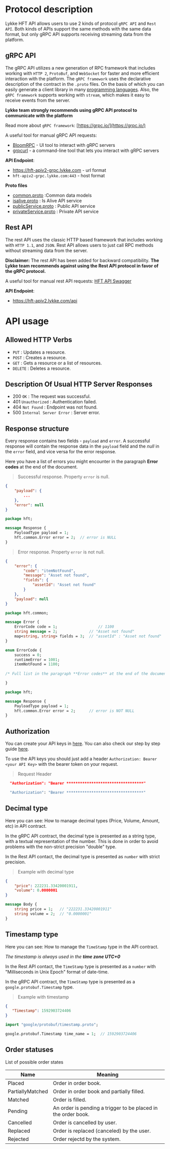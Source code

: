 # Protocol description

Lykke HFT API allows users to use 2 kinds of protocol `gRPC API` and `Rest API`. Both kinds of APIs support the same methods with the same data format, but only gRPC API supports receiving streaming data from the platform.

## gRPC API

The gRPC API utilizes a new generation of RPC framework that includes working with `HTTP 2`, `ProtoBuf`, and `WebSocket` for faster and more efficient interaction with the platform. The `gRPC framework` uses the declarative description of the contract in the `.proto` files. On the basis of which you can easily generate a client library in many [programming languages](https://grpc.io/docs/languages/). Also, the `gRPC framework` supports working with `stream`, which makes it easy to receive events from the server.

 **Lykke team strongly recommends using gRPC API protocol to communicate with the platform** 

Read more about `gRPC framework`: [https://grpc.io/](https://grpc.io/)

A useful tool for manual gRPC API requests: 

* [BloomRPC](https://github.com/uw-labs/bloomrpc) - UI tool to interact with gRPC servers
* [grpcurl](https://github.com/fullstorydev/grpcurl) - a command-line tool that lets you interact with gRPC servers

**API Endpoint**: 

* https://hft-apiv2-grpc.lykke.com - url format
* `hft-apiv2-grpc.lykke.com:443`   - host format

**Proto files**

* [common.proto](https://github.com/LykkeCity/Trading-API/blob/master/grpc_proto_contracts/common.proto) :Common data models
* [isalive.proto](https://github.com/LykkeCity/Trading-API/blob/master/grpc_proto_contracts/isalive.proto) : Is Alive API service
* [publicService.proto](https://github.com/LykkeCity/Trading-API/blob/master/grpc_proto_contracts/publicService.proto) : Public API service
* [privateService.proto](https://github.com/LykkeCity/Trading-API/blob/master/grpc_proto_contracts/privateService.proto) : Private API service

## Rest API

The rest API uses the classic HTTP based framework that includes working with `HTTP 1.1`, and `JSON`. Rest API allows users to just call RPC methods without streaming data from the server.

**Disclaimer:** The rest API has been added for backward compatibility. **The Lykke team recommends against using the Rest API protocol in favor of the gRPC protocol.**

A useful tool for manual rest API requests: [HFT API Swagger](https://hft-apiv2.lykke.com/swagger/ui/index.html)

**API Endpoint**: 

- https://hft-apiv2.lykke.com/api

# API usage


## Allowed HTTP Verbs
- `PUT` : Updates a resource.
- `POST` : Creates a resource.
- `GET` : Gets a resource or a list of resources.
- `DELETE` : Deletes a resource.

## Description Of Usual HTTP Server Responses
- 200 `OK` : The request was successful.
- 401 `Unauthorized` : Authentication failed.
- 404 `Not Found` : Endpoint was not found.
- 500 `Internal Server Error` : Server error.

## Response structure

Every response contains two fields - `payload` and `error`. A successful response will contain the response data in the `payload` field and the *null* in the `error` field, and vice versa for the error response.

Here you have a list of errors you might encounter in the paragraph **Error codes** at the end of the document.

> Successful response. Property `error` is null.

```json
{
    "payload": {
        ...
    },
    "error": null
}
```

```protobuf
package hft;

message Response {
    PayloadType payload = 1;
    hft.common.Error error = 2;  // error is NULL
}
```

> Error response. Property `error` is not null.

```json
{
    "error": {
        "code": "itemNotFound",
        "message": "Asset not found",
        "fields": {
            "assetId": "Asset not found"
        }
    },
    "payload": null
}
```

```protobuf
package hft.common;

message Error {
    ErrorCode code = 1;                  // 1100
    string message = 2;              // "Asset not found"
    map<string, string> fields = 3;  // "assetId" : "Asset not found"
}

enum ErrorCode {
    success = 0;
    runtimeError = 1001;
    itemNotFound = 1100;
    
/* Full list in the paragraph **Error codes** at the end of the document */

}

package hft;

message Response {
    PayloadType payload = 1;
    hft.common.Error error = 2;      // error is NOT NULL
}
```

## Authorization

You can create your API keys in [here](https://wallet.lykke.com/?utm_source=github&utm_medium=api_doc&utm_campaign=api_documentation). You can also check our step by step guide [here](https://support.lykke.com/hc/en-us/articles/360000552605-How-do-I-create-an-API-Wallet-).

To use the API keys you should just add a header `Authorization: Bearer <your API Key>` with the bearer token on your request.

> Request Header

```json
  "Authorization": "Bearer **********************************"
```

```protobuf
  "Authorization": "Bearer **********************************"
```

## Decimal type
Here you can see: How to manage decimal types (Price, Volume, Amount, etc) in API contract.

In the gRPC API contract, the decimal type is presented as a string type, with a textual representation of the number. This is done in order to avoid problems with the non-strict precision "double" type.

In the Rest API contact, the decimal type is presented as `number` with strict precision.

> Example with decimal type

```json
{
    "price": 222231.33420001911,
    "volume": 0.0000001
}
```

```protobuf
message Body {
    string price = 1;   // "222231.33420001911"
    string volume = 2;  // "0.0000001"
}
```

## Timestamp type
Here you can see: How to manage the `TimeStamp` type in the API contract.

<i>The timestamp is always used in the <b>time zone UTC+0</b></i>

In the Rest API contact, the `TimeStamp` type is presented as a `number` with "Milliseconds in Unix Epoch" format of date-time.

In the gRPC API contract, the `TimeStamp` type is presented as a `google.protobuf.Timestamp` type.

> Example with timestamp

```json
{
   "Timestamp": 1592903724406
}
```

```protobuf
import "google/protobuf/timestamp.proto";

google.protobuf.Timestamp time_name = 1;  // 1592903724406
```


## Order statuses

List of possible order states

Name | Meaning
---- | -------
Placed | Order in order book.
PartiallyMatched | Order in order book and partially filled.
Matched | Order is filled.
Pending | An order is pending a trigger to be placed in the order book.
Cancelled | Order is cancelled by user.
Replaced | Order is replaced (canceled) by the user.
Rejected | Order rejectd by the system.


